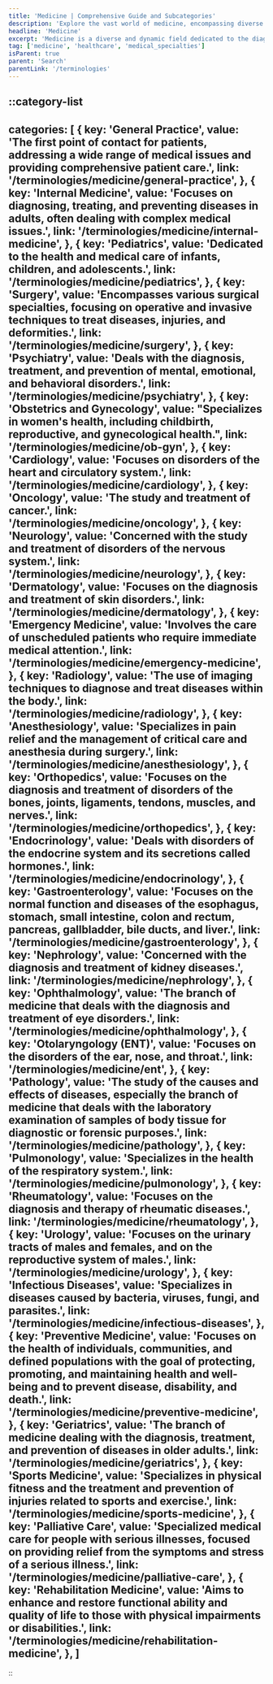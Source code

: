 ```yaml
---
title: 'Medicine | Comprehensive Guide and Subcategories'
description: 'Explore the vast world of medicine, encompassing diverse specialties, groundbreaking research, and innovative treatments.'
headline: 'Medicine'
excerpt: 'Medicine is a diverse and dynamic field dedicated to the diagnosis, treatment, and prevention of disease, as well as patient care and medical research.'
tag: ['medicine', 'healthcare', 'medical_specialties']
isParent: true
parent: 'Search'
parentLink: '/terminologies'
---
```

::category-list
---
categories: [
    {
        key: 'General Practice',
        value: 'The first point of contact for patients, addressing a wide range of medical issues and providing comprehensive patient care.',
        link: '/terminologies/medicine/general-practice',
    },
    {
        key: 'Internal Medicine',
        value: 'Focuses on diagnosing, treating, and preventing diseases in adults, often dealing with complex medical issues.',
        link: '/terminologies/medicine/internal-medicine',
    },
    {
        key: 'Pediatrics',
        value: 'Dedicated to the health and medical care of infants, children, and adolescents.',
        link: '/terminologies/medicine/pediatrics',
    },
    {
        key: 'Surgery',
        value: 'Encompasses various surgical specialties, focusing on operative and invasive techniques to treat diseases, injuries, and deformities.',
        link: '/terminologies/medicine/surgery',
    },
    {
        key: 'Psychiatry',
        value: 'Deals with the diagnosis, treatment, and prevention of mental, emotional, and behavioral disorders.',
        link: '/terminologies/medicine/psychiatry',
    },
    {
        key: 'Obstetrics and Gynecology',
        value: "Specializes in women's health, including childbirth, reproductive, and gynecological health.",
        link: '/terminologies/medicine/ob-gyn',
    },
    {
        key: 'Cardiology',
        value: 'Focuses on disorders of the heart and circulatory system.',
        link: '/terminologies/medicine/cardiology',
    },
    {
        key: 'Oncology',
        value: 'The study and treatment of cancer.',
        link: '/terminologies/medicine/oncology',
    },
    {
        key: 'Neurology',
        value: 'Concerned with the study and treatment of disorders of the nervous system.',
        link: '/terminologies/medicine/neurology',
    },
    {
        key: 'Dermatology',
        value: 'Focuses on the diagnosis and treatment of skin disorders.',
        link: '/terminologies/medicine/dermatology',
    },
    {
        key: 'Emergency Medicine',
        value: 'Involves the care of unscheduled patients who require immediate medical attention.',
        link: '/terminologies/medicine/emergency-medicine',
    },
    {
        key: 'Radiology',
        value: 'The use of imaging techniques to diagnose and treat diseases within the body.',
        link: '/terminologies/medicine/radiology',
    },
    {
        key: 'Anesthesiology',
        value: 'Specializes in pain relief and the management of critical care and anesthesia during surgery.',
        link: '/terminologies/medicine/anesthesiology',
    },
    {
        key: 'Orthopedics',
        value: 'Focuses on the diagnosis and treatment of disorders of the bones, joints, ligaments, tendons, muscles, and nerves.',
        link: '/terminologies/medicine/orthopedics',
    },
    {
        key: 'Endocrinology',
        value: 'Deals with disorders of the endocrine system and its secretions called hormones.',
        link: '/terminologies/medicine/endocrinology',
    },
    {
        key: 'Gastroenterology',
        value: 'Focuses on the normal function and diseases of the esophagus, stomach, small intestine, colon and rectum, pancreas, gallbladder, bile ducts, and liver.',
        link: '/terminologies/medicine/gastroenterology',
    },
    {
        key: 'Nephrology',
        value: 'Concerned with the diagnosis and treatment of kidney diseases.',
        link: '/terminologies/medicine/nephrology',
    },
    {
        key: 'Ophthalmology',
        value: 'The branch of medicine that deals with the diagnosis and treatment of eye disorders.',
        link: '/terminologies/medicine/ophthalmology',
    },
    {
        key: 'Otolaryngology (ENT)',
        value: 'Focuses on the disorders of the ear, nose, and throat.',
        link: '/terminologies/medicine/ent',
    },
    {
        key: 'Pathology',
        value: 'The study of the causes and effects of diseases, especially the branch of medicine that deals with the laboratory examination of samples of body tissue for diagnostic or forensic purposes.',
        link: '/terminologies/medicine/pathology',
    },
    {
        key: 'Pulmonology',
        value: 'Specializes in the health of the respiratory system.',
        link: '/terminologies/medicine/pulmonology',
    },
    {
        key: 'Rheumatology',
        value: 'Focuses on the diagnosis and therapy of rheumatic diseases.',
        link: '/terminologies/medicine/rheumatology',
    },
    {
        key: 'Urology',
        value: 'Focuses on the urinary tracts of males and females, and on the reproductive system of males.',
        link: '/terminologies/medicine/urology',
    },
    {
        key: 'Infectious Diseases',
        value: 'Specializes in diseases caused by bacteria, viruses, fungi, and parasites.',
        link: '/terminologies/medicine/infectious-diseases',
    },
    {
        key: 'Preventive Medicine',
        value: 'Focuses on the health of individuals, communities, and defined populations with the goal of protecting, promoting, and maintaining health and well-being and to prevent disease, disability, and death.',
        link: '/terminologies/medicine/preventive-medicine',
    },
    {
        key: 'Geriatrics',
        value: 'The branch of medicine dealing with the diagnosis, treatment, and prevention of diseases in older adults.',
        link: '/terminologies/medicine/geriatrics',
    },
    {
        key: 'Sports Medicine',
        value: 'Specializes in physical fitness and the treatment and prevention of injuries related to sports and exercise.',
        link: '/terminologies/medicine/sports-medicine',
    },
    {
        key: 'Palliative Care',
        value: 'Specialized medical care for people with serious illnesses, focused on providing relief from the symptoms and stress of a serious illness.',
        link: '/terminologies/medicine/palliative-care',
    },
    {
        key: 'Rehabilitation Medicine',
        value: 'Aims to enhance and restore functional ability and quality of life to those with physical impairments or disabilities.',
        link: '/terminologies/medicine/rehabilitation-medicine',
    },
]
---
::